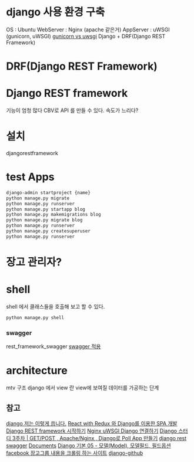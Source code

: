 # django 사용 환경 구축
OS : Ubuntu
WebServer : Nginx  (apache 같은거)
AppServer : uWSGI (gunicorn, uWSGI)
[gunicorn vs uwsgi](http://devspark.tistory.com/entry/gunicorn-vs-uwsgi)
Django + DRF(Django REST Framework)
# DRF(Django REST Framework)


# Django REST framework
기능이 엄청 많다
CBV로 API 를 만들 수 있다.
속도가 느리다?

# 설치
djangorestframework

# test Apps
```sh
django-admin startproject {name}
python manage.py migrate
python manage.py runserver
python manage.py startapp blog
python manage.py makemigrations blog
python manage.py migrate blog
python manage.py runserver
python manage.py createsuperuser
python manage.py runserver
```

# 장고 관리자?

# shell
shell 에서 클래스들을 호출해 보고 할 수 있다.
```sh
python manage.py shell
```

### swagger
rest_framework_swagger
[swagger 적용](https://devissue.wordpress.com/2015/02/01/pycharm과-함께-django와-restframework를-활용한-웹-사이트-구축하기/)


# architecture
mtv 구조
django 에서 view 란 view에 보여질 데이터를 가공하는 단계

## 참고
[django 저는 이렇게 씁니다.](https://www.slideshare.net/perhapsspy/django-42665652)
[React with Redux 와 Django를 이용한 SPA 개발](http://webframeworks.kr/tutorials/react/react-django-full-stack-spa/)
[Django REST framework 시작하기](https://cjh5414.github.io/django-rest-framework/)
[Nginx uWSGI Django 연결하기](https://twpower.github.io/linux/2017/04/13/41(Nginx-uWSGI-Django-연결하기).html)
[Django 스터디 3주차 | GET/POST , Apache/Nginx , Django로 Poll App 만들기](https://medium.com/djangogirlsseoul-codecamp/django-스터디-3주차-get-post-apache-nginx-django로-poll-app-만들기-c638dc0c8b3b)
[django rest swagger](https://django-rest-swagger.readthedocs.io/en/latest/)
[Documents](https://docs.djangoproject.com/en/2.0/)
[Django 기본 05 - 모델(Model), 모델필드, 필드옵션](https://wayhome25.github.io/django/2017/03/20/django-ep5-model/)
[facebook 장고그룹 내용을 크롤링 하는 사이트](https://fbdjango.wordpress.com)
[django-github](https://github.com/marcgibbons/django-rest-swagger)
